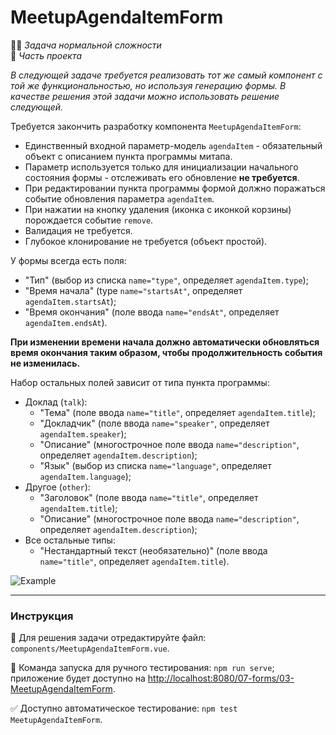 # MeetupAgendaItemForm

👷🏻 _Задача нормальной сложности_\
💼 _Часть проекта_

<!--start_statement-->

_В следующей задаче требуется реализовать тот же самый компонент с той же функциональностью, но используя генерацию
формы. В качестве решения этой задачи можно использовать решение следующей._

Требуется закончить разработку компонента `MeetupAgendaItemForm`:

- Единственный входной параметр-модель `agendaItem` - обязательный объект с описанием пункта программы митапа.
- Параметр используется только для инициализации начального состояния формы - отслеживать его обновление **не
  требуется**.
- При редактировании пункта программы формой должно поражаться событие обновления параметра `agendaItem`.
- При нажатии на кнопку удаления (иконка с иконкой корзины) порождается событие `remove`.
- Валидация не требуется.
- Глубокое клонирование не требуется (объект простой).

У формы всегда есть поля:

- "Тип" (выбор из списка `name="type"`, определяет `agendaItem.type`);
- "Время начала" (type `name="startsAt"`, определяет `agendaItem.startsAt`);
- "Время окончания" (поле ввода `name="endsAt"`, определяет `agendaItem.endsAt`).

**При изменении времени начала должно автоматически обновляться время окончания таким образом, чтобы продолжительность
события не изменилась.**

Набор остальных полей зависит от типа пункта программы:

- Доклад (`talk`):
  - "Тема" (поле ввода `name="title"`, определяет `agendaItem.title`);
  - "Докладчик" (поле ввода `name="speaker"`, определяет `agendaItem.speaker`);
  - "Описание" (многострочное поле ввода `name="description"`, определяет `agendaItem.description`);
  - "Язык" (выбор из списка `name="language"`, определяет `agendaItem.language`);
- Другое (`other`):
  - "Заголовок" (поле ввода `name="title"`, определяет `agendaItem.title`);
  - "Описание" (многострочное поле ввода `name="description"`, определяет `agendaItem.description`);
- Все остальные типы:
  - "Нестандартный текст (необязательно)" (поле ввода `name="title"`, определяет `agendaItem.title`).

<img src="https://i.imgur.com/FXKhHQn.gif" alt="Example" />
<!--end_statement-->

---

### Инструкция

📝 Для решения задачи отредактируйте файл: `components/MeetupAgendaItemForm.vue`.

🚀 Команда запуска для ручного тестирования: `npm run serve`;\
приложение будет доступно на [http://localhost:8080/07-forms/03-MeetupAgendaItemForm](http://localhost:8080/07-forms/03-MeetupAgendaItemForm).

✅ Доступно автоматическое тестирование: `npm test MeetupAgendaItemForm`.

